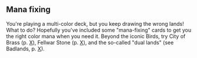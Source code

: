 ## Mana fixing

You're playing a multi-color deck, but you keep drawing the wrong lands! What to do? Hopefully you've included some "mana-fixing" cards to get you the right color mana when you need it. Beyond the iconic Birds, try City of Brass (p. [X](#city-of-brass)), Fellwar Stone (p. [X](#fellwar-stone)), and the so-called "dual lands" (see Badlands, p. [X](#badlands)).
